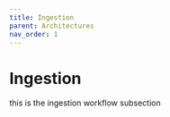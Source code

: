 ```yaml
---
title: Ingestion
parent: Architectures
nav_order: 1
---
```


# Ingestion 

this is the ingestion workflow subsection 
